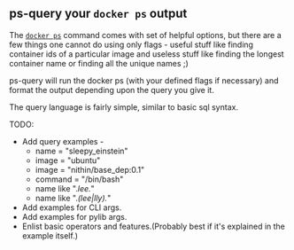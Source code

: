 ## ps-query your `docker ps` output

The [`docker ps`](https://docs.docker.com/reference/commandline/ps/) command comes with set of helpful options, but there are a few things one cannot do using only flags - useful stuff like finding container ids of a particular image and useless stuff like finding the longest container name or finding all the unique names ;)

ps-query will run the docker ps (with your defined flags if necessary) and format the output depending upon the query you give it.

The query language is fairly simple, similar to basic sql syntax.

TODO:
* Add query examples -
  * name = "sleepy_einstein"
  * image = "ubuntu"
  * image = "nithin/base_dep:0.1"
  * command = "/bin/bash"
  * name like ".*lee.*"
  * name like ".*(lee|lly).*"
* Add examples for CLI args.
* Add examples for pylib args.
* Enlist basic operators and features.(Probably best if it's explained in the example itself.)
